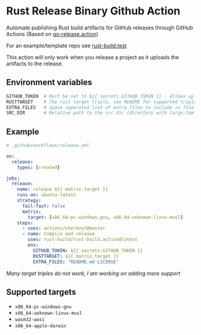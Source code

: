 # Rust Release Binary Github Action

Automate publishing Rust build artifacts for GitHub releases through GitHub Actions (Based on [go-release.action](https://github.com/ngs/go-release.action))

For an example/template repo see [rust-build.test](https://github.com/rust-build/rust-build.test)

This action will only work when you release a project as it uploads the artifacts to the release.

## Environment variables
```bash
GITHUB_TOKEN  # Must be set to ${{ secrets.GITHUB_TOKEN }} - Allows uploading of artifacts to release
RUSTTARGET    # The rust target triple, see README for supported triples
EXTRA_FILES   # Space seperated list of extra files to include in final output
SRC_DIR       # Relative path to the src dir (directory with Cargo.toml in) from root of project
```

## Example
```yml
# .github/workflows/release.yml

on:
  release:
    types: [created]

jobs:
  release:
    name: release ${{ matrix.target }}
    runs-on: ubuntu-latest
    strategy:
      fail-fast: false
      matrix:
        target: [x86_64-pc-windows-gnu, x86_64-unknown-linux-musl]
    steps:
      - uses: actions/checkout@master
      - name: Compile and release
        uses: rust-build/rust-build.action@latest
        env:
          GITHUB_TOKEN: ${{ secrets.GITHUB_TOKEN }}
          RUSTTARGET: ${{ matrix.target }}
          EXTRA_FILES: "README.md LICENSE"
```

_Many target triples do not work, I am working on adding more support_

## Supported targets
- `x86_64-pc-windows-gnu`
- `x86_64-unknown-linux-musl`
- `wasm32-wasi` 
- `x86_64-apple-darwin`
